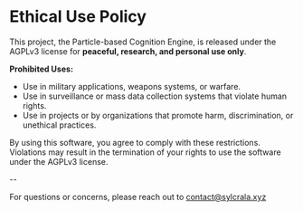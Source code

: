 # Ethical Use Policy

This project, the Particle-based Cognition Engine, is released under the AGPLv3 license for **peaceful, research, and personal use only**.

**Prohibited Uses:**
- Use in military applications, weapons systems, or warfare.
- Use in surveillance or mass data collection systems that violate human rights.
- Use in projects or by organizations that promote harm, discrimination, or unethical practices.

By using this software, you agree to comply with these restrictions. Violations may result in the termination of your rights to use the software under the AGPLv3 license.


--


For questions or concerns, please reach out to <contact@sylcrala.xyz>